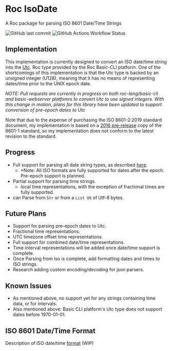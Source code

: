 # Roc IsoDate
A Roc package for parsing ISO 8601 Date/Time Strings 

![GitHub last commit][last_commit_badge]
![GitHub Actions Workflow Status][ci_status_badge]

## Implementation
This implementation is currently designed to convert an ISO date/time string into the [Utc][utc_roc]. Roc type provided by the Roc Basic-CLI platform. One of the shortcomings of this implementation is that the Utc type is backed by an unsigned integer (U128), meaning that it has no means of representing dates/time prior to the UNIX epoch date.

*NOTE: Pull requests are currently in progress on both roc-lang/basic-cli and basic-webserver platfomrs to convert Utc to use signed integers. With this change in motion, plans for this library have been updated to support conversion of pre-epoch dates to Utc*

Note that due to the expense of purchasing the ISO 8601-2:2019 standard document, my implementation is based on a [2016 pre-release][iso_8601_doc] copy of the 8601-1 standard, so my implementation does not conform to the latest revision to the standard.

## Progress
- Full support for parsing all date string types, as described [here][iso_8601_md].
  - *Note: All ISO formats are fully supported for dates after the epoch. Pre-epoch support is planned.
- Partial support for parsing time strings.
  - local time representations, with the exception of fractional times are fully supported.
- can Parse from `Str` or from a `List U8` of Utf-8 bytes.


## Future Plans
- Support for parsing pre-epoch dates to Utc.
- Fractional time representations.
- UTC timezone offset time representations.
- Full support for combined date/time representations.
- Time interval representations will be added once date/time support is complete.
- Once Parsing from iso is complete, add formatting dates and times to ISO strings.
- Research adding custom encoding/decoding for json parsers.

## Known Issues
- As mentioned above, no support yet for any strings containing time data, or for intervals.
- Also mentioned above: Basic CLI platform's Utc type does not support dates before 1970-01-01.

## ISO 8601 Date/Time Format
Description of ISO date/time [format][iso_8601_md] (WIP)

[ci_status_badge]: https://img.shields.io/github/actions/workflow/status/imclerran/roc-isodate/ci.yml
[last_commit_badge]: https://img.shields.io/github/last-commit/imclerran/roc-isodate

[iso_8601_doc]: https://www.loc.gov/standards/datetime/iso-tc154-wg5_n0038_iso_wd_8601-1_2016-02-16.pdf
[utc_roc]: https://github.com/roc-lang/basic-cli/blob/main/platform/Utc.roc
[iso_8601_md]: ISO_8601.md
